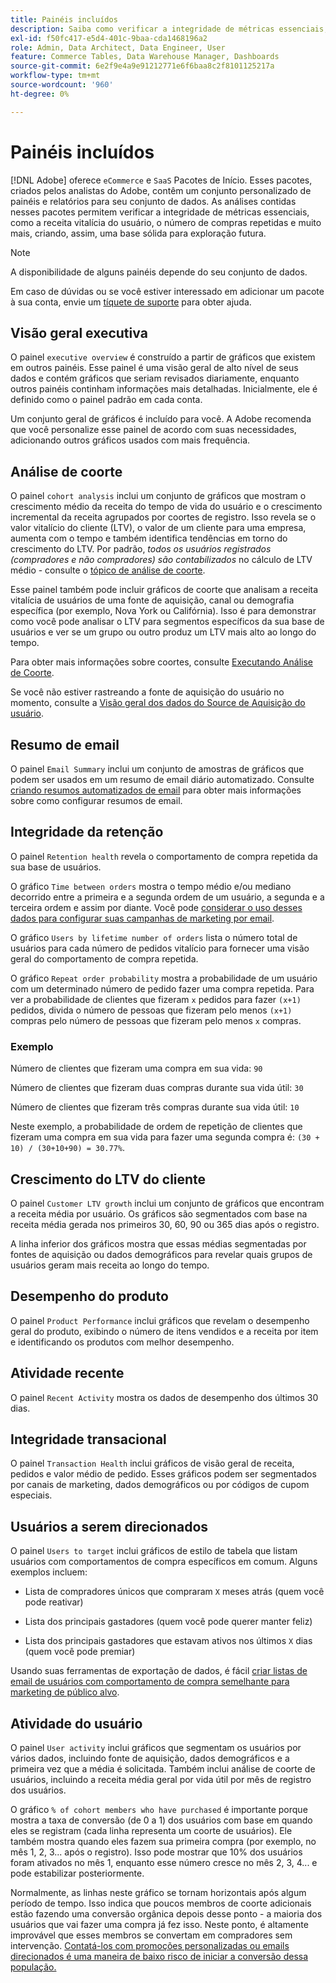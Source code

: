 ```yaml
---
title: Painéis incluídos
description: Saiba como verificar a integridade de métricas essenciais, como a receita vitalícia do usuário, o número de compras repetidas e muito mais, criando assim uma base sólida para exploração futura.
exl-id: f50fc417-e5d4-401c-9baa-cda1468196a2
role: Admin, Data Architect, Data Engineer, User
feature: Commerce Tables, Data Warehouse Manager, Dashboards
source-git-commit: 6e2f9e4a9e91212771e6f6baa8c2f8101125217a
workflow-type: tm+mt
source-wordcount: '960'
ht-degree: 0%

---
```


# Painéis incluídos

[!DNL Adobe] oferece `eCommerce` e `SaaS` Pacotes de Início. Esses pacotes, criados pelos analistas do Adobe, contêm um conjunto personalizado de painéis e relatórios para seu conjunto de dados. As análises contidas nesses pacotes permitem verificar a integridade de métricas essenciais, como a receita vitalícia do usuário, o número de compras repetidas e muito mais, criando, assim, uma base sólida para exploração futura.

>[!NOTE]
>
>A disponibilidade de alguns painéis depende do seu conjunto de dados.

Em caso de dúvidas ou se você estiver interessado em adicionar um pacote à sua conta, envie um [tíquete de suporte](https://experienceleague.adobe.com/docs/commerce-knowledge-base/kb/troubleshooting/miscellaneous/mbi-service-policies.html) para obter ajuda.

## Visão geral executiva

O painel `executive overview` é construído a partir de gráficos que existem em outros painéis. Esse painel é uma visão geral de alto nível de seus dados e contém gráficos que seriam revisados diariamente, enquanto outros painéis continham informações mais detalhadas. Inicialmente, ele é definido como o painel padrão em cada conta.

Um conjunto geral de gráficos é incluído para você. A Adobe recomenda que você personalize esse painel de acordo com suas necessidades, adicionando outros gráficos usados com mais frequência.

## Análise de coorte

O painel `cohort analysis` inclui um conjunto de gráficos que mostram o crescimento médio da receita do tempo de vida do usuário e o crescimento incremental da receita agrupados por coortes de registro. Isso revela se o valor vitalício do cliente (LTV), o valor de um cliente para uma empresa, aumenta com o tempo e também identifica tendências em torno do crescimento do LTV. Por padrão, *todos os usuários registrados (compradores e não compradores) são contabilizados* no cálculo de LTV médio - consulte o [tópico de análise de coorte](../../data-analyst/dev-reports/cohort-rpt-bldr.md).

Esse painel também pode incluir gráficos de coorte que analisam a receita vitalícia de usuários de uma fonte de aquisição, canal ou demografia específica (por exemplo, Nova York ou Califórnia). Isso é para demonstrar como você pode analisar o LTV para segmentos específicos da sua base de usuários e ver se um grupo ou outro produz um LTV mais alto ao longo do tempo.

Para obter mais informações sobre coortes, consulte [Executando Análise de Coorte](../../data-analyst/dev-reports/cohort-rpt-bldr.md).

Se você não estiver rastreando a fonte de aquisição do usuário no momento, consulte a [Visão geral dos dados do Source de Aquisição do usuário](../../data-analyst/analysis/google-track-user-acq.md).

## Resumo de email

O painel `Email Summary` inclui um conjunto de amostras de gráficos que podem ser usados em um resumo de email diário automatizado. Consulte [criando resumos automatizados de email](../../data-user/export-data/email-summaries.md) para obter mais informações sobre como configurar resumos de email.  

## Integridade da retenção

O painel `Retention health` revela o comportamento de compra repetida da sua base de usuários.

O gráfico `Time between orders` mostra o tempo médio e/ou mediano decorrido entre a primeira e a segunda ordem de um usuário, a segunda e a terceira ordem e assim por diante. Você pode [considerar o uso desses dados para configurar suas campanhas de marketing por email](http://blog.rjmetrics.com/acting-on-marketing-data-in-your-rjmetrics-online-dashboard/).

O gráfico `Users by lifetime number of orders` lista o número total de usuários para cada número de pedidos vitalício para fornecer uma visão geral do comportamento de compra repetida.  

O gráfico `Repeat order probability` mostra a probabilidade de um usuário com um determinado número de pedido fazer uma compra repetida. Para ver a probabilidade de clientes que fizeram `x` pedidos para fazer `(x+1)` pedidos, divida o número de pessoas que fizeram pelo menos `(x+1)` compras pelo número de pessoas que fizeram pelo menos `x` compras.

### Exemplo

Número de clientes que fizeram uma compra em sua vida: `90`

Número de clientes que fizeram duas compras durante sua vida útil: `30`

Número de clientes que fizeram três compras durante sua vida útil: `10`

Neste exemplo, a probabilidade de ordem de repetição de clientes que fizeram uma compra em sua vida para fazer uma segunda compra é: `(30 + 10) / (30+10+90) = 30.77%`.

## Crescimento do LTV do cliente

O painel `Customer LTV growth` inclui um conjunto de gráficos que encontram a receita média por usuário. Os gráficos são segmentados com base na receita média gerada nos primeiros 30, 60, 90 ou 365 dias após o registro.  

A linha inferior dos gráficos mostra que essas médias segmentadas por fontes de aquisição ou dados demográficos para revelar quais grupos de usuários geram mais receita ao longo do tempo.

## Desempenho do produto

O painel `Product Performance` inclui gráficos que revelam o desempenho geral do produto, exibindo o número de itens vendidos e a receita por item e identificando os produtos com melhor desempenho.

## Atividade recente

O painel `Recent Activity` mostra os dados de desempenho dos últimos 30 dias.

## Integridade transacional

O painel `Transaction Health` inclui gráficos de visão geral de receita, pedidos e valor médio de pedido. Esses gráficos podem ser segmentados por canais de marketing, dados demográficos ou por códigos de cupom especiais.

## Usuários a serem direcionados

O painel `Users to target` inclui gráficos de estilo de tabela que listam usuários com comportamentos de compra específicos em comum. Alguns exemplos incluem:

* Lista de compradores únicos que compraram `X` meses atrás (quem você pode reativar)

* Lista dos principais gastadores (quem você pode querer manter feliz)

* Lista dos principais gastadores que estavam ativos nos últimos `X` dias (quem você pode premiar)

Usando suas ferramentas de exportação de dados, é fácil [criar listas de email de usuários com comportamento de compra semelhante para marketing de público alvo](http://blog.rjmetrics.com/creating-contact-lists-for-top-customers/).

## Atividade do usuário

O painel `User activity` inclui gráficos que segmentam os usuários por vários dados, incluindo fonte de aquisição, dados demográficos e a primeira vez que a média é solicitada. Também inclui análise de coorte de usuários, incluindo a receita média geral por vida útil por mês de registro dos usuários.

O gráfico `% of cohort members who have purchased` é importante porque mostra a taxa de conversão (de 0 a 1) dos usuários com base em quando eles se registram (cada linha representa um coorte de usuários). Ele também mostra quando eles fazem sua primeira compra (por exemplo, no mês 1, 2, 3... após o registro). Isso pode mostrar que 10% dos usuários foram ativados no mês 1, enquanto esse número cresce no mês 2, 3, 4... e pode estabilizar posteriormente.

Normalmente, as linhas neste gráfico se tornam horizontais após algum período de tempo. Isso indica que poucos membros de coorte adicionais estão fazendo uma conversão orgânica depois desse ponto - a maioria dos usuários que vai fazer uma compra já fez isso. Neste ponto, é altamente improvável que esses membros se convertam em compradores sem intervenção. [Contatá-los com promoções personalizadas ou emails direcionados é uma maneira de baixo risco de iniciar a conversão dessa população.](http://blog.rjmetrics.com/acting-on-marketing-data-in-your-rjmetrics-online-dashboard/)
